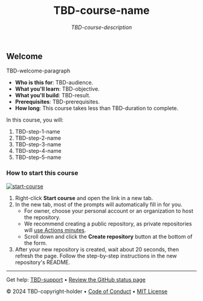 <header>

<!--
  <<< Author notes: Course header >>>
  Read <https://skills.github.com/quickstart> for more information about how to build courses using this template.
  Include a 1280×640 image, course name in sentence case, and a concise description in emphasis.
  In your repository settings: enable template repository, add your 1280×640 social image, auto delete head branches.
  Next to "About", add description & tags; disable releases, packages, & environments.
  Add your open source license, GitHub uses the MIT license.
-->

# TBD-course-name

_TBD-course-description_

</header>

<!--
  <<< Author notes: Course start >>>
  Include start button, a note about Actions minutes,
  and tell the learner why they should take the course.
-->

## Welcome

TBD-welcome-paragraph

- **Who is this for**: TBD-audience.
- **What you'll learn**: TBD-objective.
- **What you'll build**: TBD-result.
- **Prerequisites**: TBD-prerequisites.
- **How long**: This course takes less than TBD-duration to complete.

In this course, you will:

1. TBD-step-1-name
2. TBD-step-2-name
3. TBD-step-3-name
4. TBD-step-4-name
5. TBD-step-5-name

### How to start this course

<!-- For start course, run in JavaScript:
'https://github.com/new?' + new URLSearchParams({
  template_owner: 'TBD-organization',
  template_name: 'TBD-course-name',
  owner: '@me',
  name: 'TBD-organization-TBD-course-name',
  description: 'My clone repository',
  visibility: 'public',
}).toString()
-->

[![start-course](https://user-images.githubusercontent.com/1221423/235727646-4a590299-ffe5-480d-8cd5-8194ea184546.svg)](TBD-generate)

1. Right-click **Start course** and open the link in a new tab.
2. In the new tab, most of the prompts will automatically fill in for you.
   - For owner, choose your personal account or an organization to host the repository.
   - We recommend creating a public repository, as private repositories will [use Actions minutes](https://docs.github.com/en/billing/managing-billing-for-github-actions/about-billing-for-github-actions).
   - Scroll down and click the **Create repository** button at the bottom of the form.
3. After your new repository is created, wait about 20 seconds, then refresh the page. Follow the step-by-step instructions in the new repository's README.

<footer>

<!--
  <<< Author notes: Footer >>>
  Add a link to get support, GitHub status page, code of conduct, license link.
-->

---

Get help: [TBD-support](TBD-support-link) &bull; [Review the GitHub status page](https://www.githubstatus.com/)

&copy; 2024 TBD-copyright-holder &bull; [Code of Conduct](https://www.contributor-covenant.org/version/2/1/code_of_conduct/code_of_conduct.md) &bull; [MIT License](https://gh.io/mit)

</footer>
